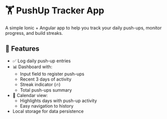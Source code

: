 # 🏋️ PushUp Tracker App

A simple Ionic + Angular app to help you track your daily push-ups, monitor progress, and build streaks.

## 📱 Features

- ✅ Log daily push-up entries
- 📊 Dashboard with:
  - Input field to register push-ups
  - Recent 3 days of activity
  - Streak indicator (🔥)
  - Total push-ups summary
- 📆 Calendar view:
  - Highlights days with push-up activity
  - Easy navigation to history
- Local storage for data persistence

